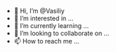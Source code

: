 - 👋 Hi, I’m @Vasiliy
- 👀 I’m interested in ...
- 🌱 I’m currently learning ...
- 💞️ I’m looking to collaborate on ...
- 📫 How to reach me ...

<!---
ZlideNb/ZlideNb is a ✨ special ✨ repository because its `README.md` (this file) appears on your GitHub profile.
You can click the Preview link to take a look at your changes.
--->
